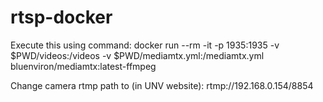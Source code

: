 # rtsp-docker

Execute this using command: 
docker run --rm -it -p 1935:1935 -v $PWD/videos:/videos -v $PWD/mediamtx.yml:/mediamtx.yml bluenviron/mediamtx:latest-ffmpeg


Change camera rtmp path to (in UNV website):
rtmp://192.168.0.154/8854	
